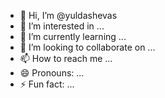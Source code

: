 - 👋 Hi, I’m @yuldashevas
- 👀 I’m interested in ...
- 🌱 I’m currently learning ...
- 💞️ I’m looking to collaborate on ...
- 📫 How to reach me ...
- 😄 Pronouns: ...
- ⚡ Fun fact: ...

<!---
yuldashevas/yuldashevas is a ✨ special ✨ repository because its `README.md` (this file) appears on your GitHub profile.
You can click the Preview link to take a look at your changes.
--->
